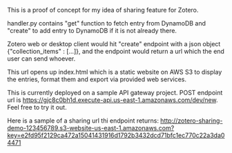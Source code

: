 This is a proof of concept for my idea of sharing feature for Zotero.

handler.py contains "get" function to fetch entry from DynamoDB and "create" to add entry to DynamoDB if it is not already there.

Zotero web or desktop client would hit "create" endpoint with a json object {"collection_items" : [...]}, and the 
endpoint would return a url which the end user can send whoever.

This url opens up index.html which is a static website on AWS S3 to display the entries, format them and export via provided
web services.

This is currently deployed on a sample API gateway project. 
POST endpoint url is https://gjc8c0bh1d.execute-api.us-east-1.amazonaws.com/dev/new. Feel free to try it out.

Here is a sample of a sharing url thi endpoint returns: http://zotero-sharing-demo-123456789.s3-website-us-east-1.amazonaws.com?key=e2fd95f2129ca472a15041431916d1792b3432dcd71bfc1ec770c22a3da04471
